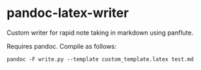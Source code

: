 # pandoc-latex-writer
Custom writer for rapid note taking in markdown using panflute.

Requires pandoc. Compile as follows:

`pandoc -F write.py --template custom_template.latex test.md`
